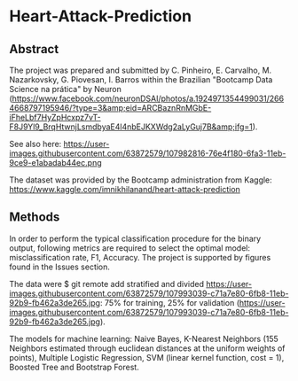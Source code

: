 # Heart-Attack-Prediction

## Abstract
The project was prepared and submitted by C. Pinheiro, E. Carvalho, M. Nazarkovsky, G. Piovesan, I. Barros within the Brazilian "Bootcamp Data Science na prática" by Neuron (https://www.facebook.com/neuronDSAI/photos/a.1924971354499031/2664668797195946/?type=3&amp;eid=ARCBaznRnMGbE-iFheLbf7HyZpHcxpz7vT-F8J9Yl9_BrqHtwnjLsmdbyaE4l4nbEJKXWdg2aLyGuj7B&amp;ifg=1).

See also here: https://user-images.githubusercontent.com/63872579/107982816-76e4f180-6fa3-11eb-9ce9-e1abadab44ec.png

The dataset was provided by the Bootcamp administration from Kaggle: https://www.kaggle.com/imnikhilanand/heart-attack-prediction

## Methods

In order to perform the typical classification procedure for the binary output, following metrics are required to select the optimal model: misclassification rate, F1, Accuracy. The project is supported by figures found in the Issues section. 

The data were $ git remote add stratified and divided https://user-images.githubusercontent.com/63872579/107993039-c71a7e80-6fb8-11eb-92b9-fb462a3de265.jpg: 75% for training, 25% for validation (https://user-images.githubusercontent.com/63872579/107993039-c71a7e80-6fb8-11eb-92b9-fb462a3de265.jpg).

The models for machine learning: Naive Bayes, K-Nearest Neighbors (155 Neighbors estimated through euclidean distances at the uniform weights of points), Multiple Logistic Regression, SVM (linear kernel function, cost = 1), Boosted Tree and Bootstrap Forest.
